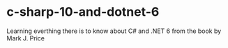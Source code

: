 # c-sharp-10-and-dotnet-6
Learning everthing there is to know about C# and .NET 6 from the book by Mark J. Price
